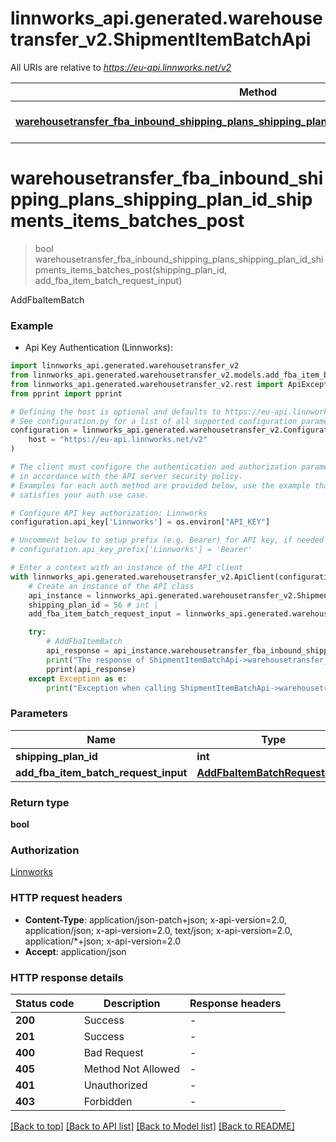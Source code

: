# linnworks_api.generated.warehousetransfer_v2.ShipmentItemBatchApi

All URIs are relative to *https://eu-api.linnworks.net/v2*

Method | HTTP request | Description
------------- | ------------- | -------------
[**warehousetransfer_fba_inbound_shipping_plans_shipping_plan_id_shipments_items_batches_post**](ShipmentItemBatchApi.md#warehousetransfer_fba_inbound_shipping_plans_shipping_plan_id_shipments_items_batches_post) | **POST** /warehousetransfer/fba-inbound/shipping-plans/{shippingPlanId}/shipments/items/batches | AddFbaItemBatch


# **warehousetransfer_fba_inbound_shipping_plans_shipping_plan_id_shipments_items_batches_post**
> bool warehousetransfer_fba_inbound_shipping_plans_shipping_plan_id_shipments_items_batches_post(shipping_plan_id, add_fba_item_batch_request_input)

AddFbaItemBatch

### Example

* Api Key Authentication (Linnworks):

```python
import linnworks_api.generated.warehousetransfer_v2
from linnworks_api.generated.warehousetransfer_v2.models.add_fba_item_batch_request_input import AddFbaItemBatchRequestInput
from linnworks_api.generated.warehousetransfer_v2.rest import ApiException
from pprint import pprint

# Defining the host is optional and defaults to https://eu-api.linnworks.net/v2
# See configuration.py for a list of all supported configuration parameters.
configuration = linnworks_api.generated.warehousetransfer_v2.Configuration(
    host = "https://eu-api.linnworks.net/v2"
)

# The client must configure the authentication and authorization parameters
# in accordance with the API server security policy.
# Examples for each auth method are provided below, use the example that
# satisfies your auth use case.

# Configure API key authorization: Linnworks
configuration.api_key['Linnworks'] = os.environ["API_KEY"]

# Uncomment below to setup prefix (e.g. Bearer) for API key, if needed
# configuration.api_key_prefix['Linnworks'] = 'Bearer'

# Enter a context with an instance of the API client
with linnworks_api.generated.warehousetransfer_v2.ApiClient(configuration) as api_client:
    # Create an instance of the API class
    api_instance = linnworks_api.generated.warehousetransfer_v2.ShipmentItemBatchApi(api_client)
    shipping_plan_id = 56 # int | 
    add_fba_item_batch_request_input = linnworks_api.generated.warehousetransfer_v2.AddFbaItemBatchRequestInput() # AddFbaItemBatchRequestInput | 

    try:
        # AddFbaItemBatch
        api_response = api_instance.warehousetransfer_fba_inbound_shipping_plans_shipping_plan_id_shipments_items_batches_post(shipping_plan_id, add_fba_item_batch_request_input)
        print("The response of ShipmentItemBatchApi->warehousetransfer_fba_inbound_shipping_plans_shipping_plan_id_shipments_items_batches_post:\n")
        pprint(api_response)
    except Exception as e:
        print("Exception when calling ShipmentItemBatchApi->warehousetransfer_fba_inbound_shipping_plans_shipping_plan_id_shipments_items_batches_post: %s\n" % e)
```



### Parameters


Name | Type | Description  | Notes
------------- | ------------- | ------------- | -------------
 **shipping_plan_id** | **int**|  | 
 **add_fba_item_batch_request_input** | [**AddFbaItemBatchRequestInput**](AddFbaItemBatchRequestInput.md)|  | 

### Return type

**bool**

### Authorization

[Linnworks](../README.md#Linnworks)

### HTTP request headers

 - **Content-Type**: application/json-patch+json; x-api-version=2.0, application/json; x-api-version=2.0, text/json; x-api-version=2.0, application/*+json; x-api-version=2.0
 - **Accept**: application/json

### HTTP response details

| Status code | Description | Response headers |
|-------------|-------------|------------------|
**200** | Success |  -  |
**201** | Success |  -  |
**400** | Bad Request |  -  |
**405** | Method Not Allowed |  -  |
**401** | Unauthorized |  -  |
**403** | Forbidden |  -  |

[[Back to top]](#) [[Back to API list]](../README.md#documentation-for-api-endpoints) [[Back to Model list]](../README.md#documentation-for-models) [[Back to README]](../README.md)

